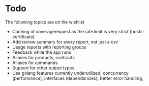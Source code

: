 # Todo

The following topics are on the wishlist
- Caching of coveragerequest as the rate limit is very strict (hosts-certificate)
- Add review summary for every report, not just a csv
- Usage reports with reporting groups
- Feedback while the app runs
- Aliases for products, contracts 
- Aliases for commands
- Support for other output types
- Use golang features currently underutilized, concurrency (performance), interfaces (dependancies), better error handling,  